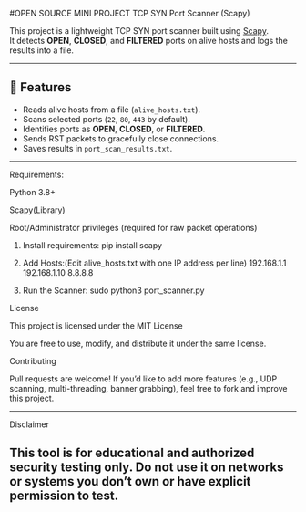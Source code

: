 #OPEN SOURCE MINI PROJECT TCP SYN Port Scanner (Scapy)

This project is a lightweight TCP SYN port scanner built using [Scapy](https://scapy.readthedocs.io/en/latest/).  
It detects **OPEN**, **CLOSED**, and **FILTERED** ports on alive hosts and logs the results into a file.  

---

## 📌 Features
- Reads alive hosts from a file (`alive_hosts.txt`).
- Scans selected ports (`22`, `80`, `443` by default).
- Identifies ports as **OPEN**, **CLOSED**, or **FILTERED**.
- Sends RST packets to gracefully close connections.
- Saves results in `port_scan_results.txt`.

---
Requirements:

Python 3.8+

Scapy(Library)

Root/Administrator privileges (required for raw packet operations)

1) Install requirements:
 pip install scapy

2) Add Hosts:(Edit alive_hosts.txt with one IP address per line)
192.168.1.1
192.168.1.10
8.8.8.8
3) Run the Scanner:
sudo python3 port_scanner.py

License

This project is licensed under the MIT License

You are free to use, modify, and distribute it under the same license.

Contributing

Pull requests are welcome! If you’d like to add more features (e.g., UDP scanning, multi-threading, banner grabbing), feel free to fork and improve this project.

-------------------------------------------------------------------------------------------------------------------------------------
Disclaimer

This tool is for educational and authorized security testing only.
Do not use it on networks or systems you don’t own or have explicit permission to test.
-------------------------------------------------------------------------------------------------------------------------------------
